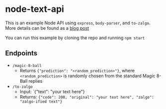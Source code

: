 # node-text-api

This is an example Node API using `express`, `body-parser`, and `to-zalgo`. More details can be found as a [blog post](https://nickymarino.com/2019/11/22/fast-intro-to-node-apis/)

You can run this example by cloning the repo and running `npm start`

## Endpoints

- `/magic-8-ball`
  - Returns `{"prediction": "<random_prediction>"}`, where `<random_prediction>` is randomly chosen from the standard Magic 8-Ball replies
- `/to-zalgo`
  - Input: `{"text": "your text here"}
  - Returns: `{"code": 200, "original": "your text here", "zalgo": "zalgo-ified text"}`